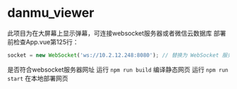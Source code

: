 # danmu_viewer
此项目为在大屏幕上显示弹幕，可连接websocket服务器或者微信云数据库
部署前检查App.vue第125行：
``` javascript
socket = new WebSocket('ws://10.2.12.248:8080'); // 替换为 WebSocket 服务器地址
```
是否符合websocket服务器网址
运行 `npm run build` 编译静态网页
运行 `npm run start` 在本地部署网页